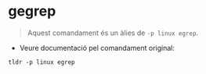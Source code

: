 # gegrep

> Aquest comandament és un àlies de `-p linux egrep`.

- Veure documentació pel comandament original:

`tldr -p linux egrep`
